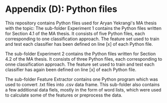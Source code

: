# Appendix (D): Python files

This repository contains Python files used for Aryan Yekrangi's MA thesis with the topic: 
The sub-folder Experiment 1 contains the Python files written for Section 4.1 of the MA thesis. It consists of five Python files, each corresponding to one classification approach. The feature set used to train and test each classifier has been defined on line [x] of each Python file.

The sub-folder Experiment 2 contains the Python files written for Section 4.2 of the MA thesis. It consists of three Python files, each corresponding to onne classification approach. The feature set used to train and test each classifier has again been defined on line [x] of each Python file.

The sub-folder Feature Extractor contains one Python program which was used to convert .txt files into .csv data frame. This sub-folder also contains a few additional data fiels, mostly in the form of word lists, which were used to calculate some of the features or preprocess the data.
